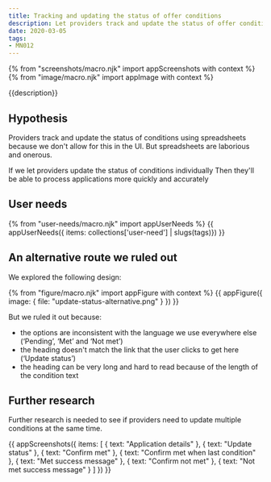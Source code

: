 ```yaml
---
title: Tracking and updating the status of offer conditions
description: Let providers track and update the status of offer conditions.
date: 2020-03-05
tags:
- MN012
---
```


{% from "screenshots/macro.njk" import appScreenshots with context %}
{% from "image/macro.njk" import appImage with context %}

{{description}}

## Hypothesis

Providers track and update the status of conditions using spreadsheets because we don't allow for this in the UI. But spreadsheets are laborious and onerous.

If we let providers update the status of conditions individually
Then they'll be able to process applications more quickly and accurately

## User needs

{% from "user-needs/macro.njk" import appUserNeeds %}
{{ appUserNeeds({ items: collections['user-need'] | slugs(tags)}) }}

## An alternative route we ruled out

We explored the following design:

{% from "figure/macro.njk" import appFigure with context %}
{{ appFigure({
  image: {
    file: "update-status-alternative.png"
  }
}) }}

But we ruled it out because:

- the options are inconsistent with the language we use everywhere else (‘Pending’, ‘Met’ and ‘Not met’)
- the heading doesn't match the link that the user clicks to get here (‘Update status’)
- the heading can be very long and hard to read because of the length of the condition text

## Further research

Further research is needed to see if providers need to update multiple conditions at the same time.

{{ appScreenshots({
  items: [
    {
      text: "Application details"
    },
    {
      text: "Update status"
    },
    {
      text: "Confirm met"
    },
    {
      text: "Confirm met when last condition"
    },
    {
      text: "Met success message"
    },
    {
      text: "Confirm not met"
    },
    {
      text: "Not met success message"
    }
  ]
}) }}
